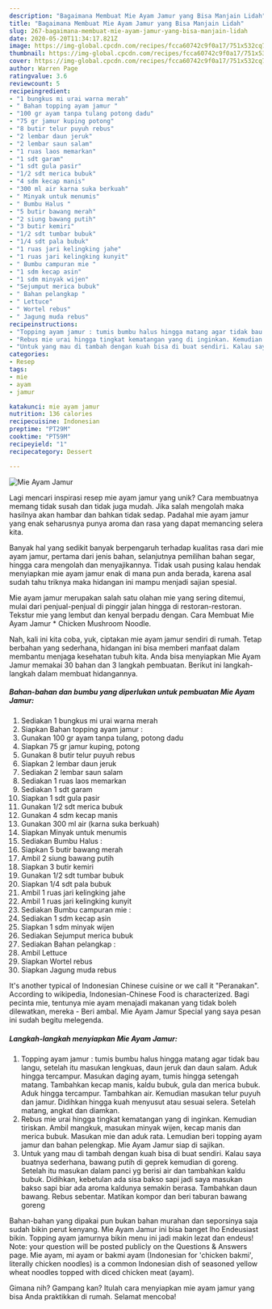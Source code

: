 ```yaml
---
description: "Bagaimana Membuat Mie Ayam Jamur yang Bisa Manjain Lidah"
title: "Bagaimana Membuat Mie Ayam Jamur yang Bisa Manjain Lidah"
slug: 267-bagaimana-membuat-mie-ayam-jamur-yang-bisa-manjain-lidah
date: 2020-05-20T11:34:17.821Z
image: https://img-global.cpcdn.com/recipes/fcca60742c9f0a17/751x532cq70/mie-ayam-jamur-foto-resep-utama.jpg
thumbnail: https://img-global.cpcdn.com/recipes/fcca60742c9f0a17/751x532cq70/mie-ayam-jamur-foto-resep-utama.jpg
cover: https://img-global.cpcdn.com/recipes/fcca60742c9f0a17/751x532cq70/mie-ayam-jamur-foto-resep-utama.jpg
author: Warren Page
ratingvalue: 3.6
reviewcount: 5
recipeingredient:
- "1 bungkus mi urai warna merah"
- " Bahan topping ayam jamur "
- "100 gr ayam tanpa tulang potong dadu"
- "75 gr jamur kuping potong"
- "8 butir telur puyuh rebus"
- "2 lembar daun jeruk"
- "2 lembar saun salam"
- "1 ruas laos memarkan"
- "1 sdt garam"
- "1 sdt gula pasir"
- "1/2 sdt merica bubuk"
- "4 sdm kecap manis"
- "300 ml air karna suka berkuah"
- " Minyak untuk menumis"
- " Bumbu Halus "
- "5 butir bawang merah"
- "2 siung bawang putih"
- "3 butir kemiri"
- "1/2 sdt tumbar bubuk"
- "1/4 sdt pala bubuk"
- "1 ruas jari kelingking jahe"
- "1 ruas jari kelingking kunyit"
- " Bumbu campuran mie "
- "1 sdm kecap asin"
- "1 sdm minyak wijen"
- "Sejumput merica bubuk"
- " Bahan pelangkap "
- " Lettuce"
- " Wortel rebus"
- " Jagung muda rebus"
recipeinstructions:
- "Topping ayam jamur : tumis bumbu halus hingga matang agar tidak bau langu, setelah itu masukan lengkuas, daun jeruk dan daun salam. Aduk hingga tercampur. Masukan daging ayam, tumis hingga setengah matang. Tambahkan kecap manis, kaldu bubuk, gula dan merica bubuk. Aduk hingga tercampur. Tambahkan air. Kemudian masukan telur puyuh dan jamur. Didihkan hingga kuah menyusut atau sesuai selera. Setelah matang, angkat dan diamkan."
- "Rebus mie urai hingga tingkat kematangan yang di inginkan. Kemudian tiriskan. Ambil mangkuk, masukan minyak wijen, kecap manis dan merica bubuk. Masukan mie dan aduk rata. Lemudian beri topping ayam jamur dan bahan pelengkap. Mie Ayam Jamur siap di sajikan."
- "Untuk yang mau di tambah dengan kuah bisa di buat sendiri. Kalau saya buatnya sederhana, bawang putih di geprek kemudian di goreng. Setelah itu masukan dalam panci yg berisi air dan tambahkan kaldu bubuk. Didihkan, kebetulan ada sisa bakso sapi jadi saya masukan bakso sapi biar ada aroma kaldunya semakin berasa. Tambahkan daun bawang. Rebus sebentar. Matikan kompor dan beri taburan bawang goreng"
categories:
- Resep
tags:
- mie
- ayam
- jamur

katakunci: mie ayam jamur 
nutrition: 136 calories
recipecuisine: Indonesian
preptime: "PT29M"
cooktime: "PT59M"
recipeyield: "1"
recipecategory: Dessert

---
```



![Mie Ayam Jamur](https://img-global.cpcdn.com/recipes/fcca60742c9f0a17/751x532cq70/mie-ayam-jamur-foto-resep-utama.jpg)

Lagi mencari inspirasi resep mie ayam jamur yang unik? Cara membuatnya memang tidak susah dan tidak juga mudah. Jika salah mengolah maka hasilnya akan hambar dan bahkan tidak sedap. Padahal mie ayam jamur yang enak seharusnya punya aroma dan rasa yang dapat memancing selera kita.

Banyak hal yang sedikit banyak berpengaruh terhadap kualitas rasa dari mie ayam jamur, pertama dari jenis bahan, selanjutnya pemilihan bahan segar, hingga cara mengolah dan menyajikannya. Tidak usah pusing kalau hendak menyiapkan mie ayam jamur enak di mana pun anda berada, karena asal sudah tahu triknya maka hidangan ini mampu menjadi sajian spesial.

Mie ayam jamur merupakan salah satu olahan mie yang sering ditemui, mulai dari penjual-penjual di pinggir jalan hingga di restoran-restoran. Tekstur mie yang lembut dan kenyal berpadu dengan. Cara Membuat Mie Ayam Jamur * Chicken Mushroom Noodle.


Nah, kali ini kita coba, yuk, ciptakan mie ayam jamur sendiri di rumah. Tetap berbahan yang sederhana, hidangan ini bisa memberi manfaat dalam membantu menjaga kesehatan tubuh kita. Anda bisa menyiapkan Mie Ayam Jamur memakai 30 bahan dan 3 langkah pembuatan. Berikut ini langkah-langkah dalam membuat hidangannya.

<!--inarticleads1-->

##### Bahan-bahan dan bumbu yang diperlukan untuk pembuatan Mie Ayam Jamur:

1. Sediakan 1 bungkus mi urai warna merah
1. Siapkan  Bahan topping ayam jamur :
1. Gunakan 100 gr ayam tanpa tulang, potong dadu
1. Siapkan 75 gr jamur kuping, potong
1. Gunakan 8 butir telur puyuh rebus
1. Siapkan 2 lembar daun jeruk
1. Sediakan 2 lembar saun salam
1. Sediakan 1 ruas laos memarkan
1. Sediakan 1 sdt garam
1. Siapkan 1 sdt gula pasir
1. Gunakan 1/2 sdt merica bubuk
1. Gunakan 4 sdm kecap manis
1. Gunakan 300 ml air (karna suka berkuah)
1. Siapkan  Minyak untuk menumis
1. Sediakan  Bumbu Halus :
1. Siapkan 5 butir bawang merah
1. Ambil 2 siung bawang putih
1. Siapkan 3 butir kemiri
1. Gunakan 1/2 sdt tumbar bubuk
1. Siapkan 1/4 sdt pala bubuk
1. Ambil 1 ruas jari kelingking jahe
1. Ambil 1 ruas jari kelingking kunyit
1. Sediakan  Bumbu campuran mie :
1. Sediakan 1 sdm kecap asin
1. Siapkan 1 sdm minyak wijen
1. Sediakan Sejumput merica bubuk
1. Sediakan  Bahan pelangkap :
1. Ambil  Lettuce
1. Siapkan  Wortel rebus
1. Siapkan  Jagung muda rebus


It&#39;s another typical of Indonesian Chinese cuisine or we call it &#34;Peranakan&#34;. According to wikipedia, Indonesian-Chinese Food is characterized. Bagi pecinta mie, tentunya mie ayam menajadi makanan yang tidak boleh dilewatkan, mereka - Beri ambal. Mie Ayam Jamur Special yang saya pesan ini sudah begitu melegenda. 

<!--inarticleads2-->

##### Langkah-langkah menyiapkan Mie Ayam Jamur:

1. Topping ayam jamur : tumis bumbu halus hingga matang agar tidak bau langu, setelah itu masukan lengkuas, daun jeruk dan daun salam. Aduk hingga tercampur. Masukan daging ayam, tumis hingga setengah matang. Tambahkan kecap manis, kaldu bubuk, gula dan merica bubuk. Aduk hingga tercampur. Tambahkan air. Kemudian masukan telur puyuh dan jamur. Didihkan hingga kuah menyusut atau sesuai selera. Setelah matang, angkat dan diamkan.
1. Rebus mie urai hingga tingkat kematangan yang di inginkan. Kemudian tiriskan. Ambil mangkuk, masukan minyak wijen, kecap manis dan merica bubuk. Masukan mie dan aduk rata. Lemudian beri topping ayam jamur dan bahan pelengkap. Mie Ayam Jamur siap di sajikan.
1. Untuk yang mau di tambah dengan kuah bisa di buat sendiri. Kalau saya buatnya sederhana, bawang putih di geprek kemudian di goreng. Setelah itu masukan dalam panci yg berisi air dan tambahkan kaldu bubuk. Didihkan, kebetulan ada sisa bakso sapi jadi saya masukan bakso sapi biar ada aroma kaldunya semakin berasa. Tambahkan daun bawang. Rebus sebentar. Matikan kompor dan beri taburan bawang goreng


Bahan-bahan yang dipakai pun bukan bahan murahan dan seporsinya saja sudah bikin perut kenyang. Mie Ayam Jamur ini bisa banget lho Endeusiast bikin. Topping ayam jamurnya bikin menu ini jadi makin lezat dan endeus! Note: your question will be posted publicly on the Questions &amp; Answers page. Mie ayam, mi ayam or bakmi ayam (Indonesian for &#39;chicken bakmi&#39;, literally chicken noodles) is a common Indonesian dish of seasoned yellow wheat noodles topped with diced chicken meat (ayam). 

Gimana nih? Gampang kan? Itulah cara menyiapkan mie ayam jamur yang bisa Anda praktikkan di rumah. Selamat mencoba!
